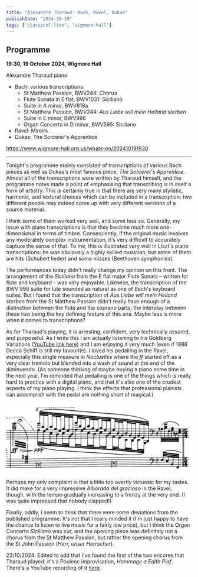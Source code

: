```yaml
---
title: "Alexandre Tharaud: Bach, Ravel, Dukas"
publishDate: "2024-10-19"
tags: ["classical-live", "wigmore-hall"]
---
```


## Programme

**19:30, 19 October 2024, Wigmore Hall**

Alexandre Tharaud piano

- Bach: various transcriptions
  - St Matthew Passion, BWV244: Chorus
  - Flute Sonata in E flat, BWV1031: Siciliano
  - Suite in A minor, BWV818a
  - St Matthew Passion, BWV244: _Aus Liebe will mein Heiland sterben_
  - Suite in E minor, BWV996
  - Organ Concerto in D minor, BWV595: Siciliano
- Ravel: Miroirs
- Dukas: The Sorcerer's Apprentice

https://www.wigmore-hall.org.uk/whats-on/202410191930

------------

Tonight's programme mainly consisted of transcriptions of various Bach pieces as well as Dukas's most famous piece, _The Sorcerer's Apprentice_.
Almost all of the transcriptions were written by Tharaud himself, and the programme notes made a point of emphasising that transcribing is in itself a form of artistry.
This is certainly true in that there are very many stylistic, harmonic, and textural choices which can be included in a transcription: two different people may indeed come up with very different versions of a source material.

I think some of them worked very well, and some less so.
Generally, my issue with piano transcriptions is that they become much more one-dimensional in terms of timbre.
Consequently, if the original music involves any moderately complex instrumentation, it's very difficult to accurately capture the sense of that.
To me, this is illustrated very well in Liszt's piano transcriptions: he was obviously a highly skilled musician, but some of them are hits (Schubert lieder) and some misses (Beethoven symphonies).

The performances today didn't really change my opinion on this front.
The arrangement of the _Siciliano_ from the E flat major Flute Sonata – written for flute and keyboard – was very enjoyable.
Likewise, the transcription of the BWV 996 suite for lute sounded as natural as one of Bach's keyboard suites.
But I found that the transcription of _Aus Liebe will mein Heiland sterben_ from the St Matthew Passion didn't really have enough of a distinction between the flute and the soprano parts; the interplay between these two being the key defining feature of this aria.
Maybe less is more when it comes to transcriptions?

As for Tharaud's playing, it is arresting, confident, very technically assured, and purposeful.
As I write this I am actually listening to his Goldberg Variations ([YouTube link here](https://www.youtube.com/watch?v=yMTBrHm3FS8)) and I am enjoying it very much (even if 1986 Decca Schiff is still my favourite).
I loved his pedalling in the Ravel, especially this single measure in _Noctuelles_ where the _ff_ started off as a very clear tremolo but blended into a wash of sound at the end of the diminuendo.
(As someone thinking of maybe buying a piano some time in the next year, I'm reminded that pedalling is one of the things which is really hard to practice with a digital piano, and that it's also one of the crudest aspects of my piano playing.
I think the effects that professional pianists can accomplish with the pedal are nothing short of magical.)

![Ravel excerpt](./ravel.png)

Perhaps my only complaint is that a little too overtly virtuosic for my tastes.
It did make for a very impressive _Alborada del gracioso_ in the Ravel, though, with the tempo gradually increasing to a frenzy at the very end.
(I was quite impressed that nobody clapped!)

Finally, oddly, I seem to think that there were some deviations from the published programme.
It's not that I really minded it (I'm just happy to have the chance to listen to live music for a fairly low price), but I think the Organ Concerto _Siciliano_ was cut, and the opening piece was definitely not a chorus from the St Matthew Passion, but rather the opening chorus from the St John Passion (_Herr, unser Herrscher_).

23/10/2024: Edited to add that I've found the first of the two encores that Tharaud played; it's a Poulenc improvisation, _Hommage a Edith Piaf_.
There's a YouTube recording of it [here](https://www.youtube.com/watch?v=z5ACQjroULo).
